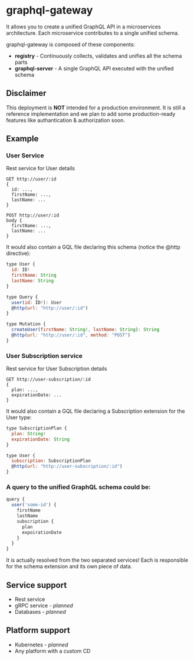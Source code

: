 # graphql-gateway

It allows you to create a unified GraphQL API in a microservices architecture. Each microservice contributes to a single unified schema.

graphql-gateway is composed of these components:

- **registry** - Continuously collects, validates and unifies all the schema parts
- **graphql-server** - A single GraphQL API executed with the unified schema

## Disclaimer
This deployment is **NOT** intended for a production environment. It is still a reference implementation and we plan to add some production-ready features like authantication & authorization soon.

## Example

### User Service

Rest service for User details

```
GET http://user/:id
{
  id: ...,
  firstName: ...,
  lastName: ...
}

POST http://user/:id
body {
  firstName: ...,
  lastName: ...
}
```

It would also contain a GQL file declaring this schema (notice the @http directive):

```js
type User {
  id: ID!
  firstName: String
  lastName: String
}

type Query {
  user(id: ID!): User
  @http(url: "http://user/:id")
}

type Mutation {
  createUser(firstName: String!, lastName: String): String
  @http(url: "http://user/:id", method: "POST")
}
```

### User Subscription service

Rest service for User Subscription details

```
GET http://user-subscription/:id
{
  plan: ...,
  expirationDate: ...
}
```

It would also contain a GQL file declaring a Subscription extension for the User type:

```js
type SubscriptionPlan {
  plan: String!
  expirationDate: String
}

type User {
  subscription: SubscriptionPlan
  @http(url: "http://user-subscription/:id")
}
```

### A query to the unified GraphQL schema could be:

```js
query {
  user('some-id') {
    firstName
    lastName
    subscription {
      plan
      expoirationDate
    }
  }
}
```

It is actually resolved from the two separated services! Each is responsible for the schema extension and its own piece of data.

## Service support

- Rest service
- gRPC service - _planned_
- Databases - _planned_

## Platform support

- Kubernetes - _planned_
- Any platform with a custom CD
